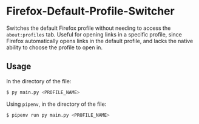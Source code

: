 # Firefox-Default-Profile-Switcher
Switches the default Firefox profile without needing to access the `about:profiles` tab. Useful for opening links in a specific profile, since Firefox automatically opens links in the default profile, and lacks the native ability to choose the profile to open in.


## Usage
In the directory of the file:
```bash
$ py main.py <PROFILE_NAME>
```

Using `pipenv`, in the directory of the file:
```bash
$ pipenv run py main.py <PROFILE_NAME>
```